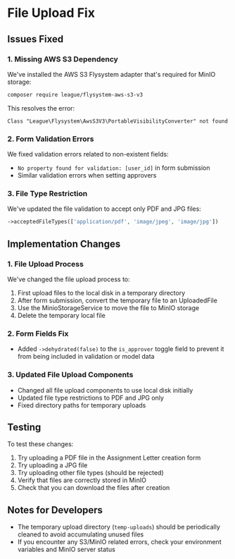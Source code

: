 # File Upload Fix

## Issues Fixed

### 1. Missing AWS S3 Dependency
We've installed the AWS S3 Flysystem adapter that's required for MinIO storage:

```bash
composer require league/flysystem-aws-s3-v3
```

This resolves the error:
```
Class "League\Flysystem\AwsS3V3\PortableVisibilityConverter" not found
```

### 2. Form Validation Errors
We fixed validation errors related to non-existent fields:
- `No property found for validation: [user_id]` in form submission
- Similar validation errors when setting approvers

### 3. File Type Restriction
We've updated the file validation to accept only PDF and JPG files:
```php
->acceptedFileTypes(['application/pdf', 'image/jpeg', 'image/jpg'])
```

## Implementation Changes

### 1. File Upload Process
We've changed the file upload process to:
1. First upload files to the local disk in a temporary directory
2. After form submission, convert the temporary file to an UploadedFile
3. Use the MinioStorageService to move the file to MinIO storage
4. Delete the temporary local file

### 2. Form Fields Fix
- Added `->dehydrated(false)` to the `is_approver` toggle field to prevent it from being included in validation or model data

### 3. Updated File Upload Components
- Changed all file upload components to use local disk initially
- Updated file type restrictions to PDF and JPG only
- Fixed directory paths for temporary uploads

## Testing
To test these changes:
1. Try uploading a PDF file in the Assignment Letter creation form
2. Try uploading a JPG file
3. Try uploading other file types (should be rejected)
4. Verify that files are correctly stored in MinIO
5. Check that you can download the files after creation

## Notes for Developers
- The temporary upload directory (`temp-uploads`) should be periodically cleaned to avoid accumulating unused files
- If you encounter any S3/MinIO related errors, check your environment variables and MinIO server status
